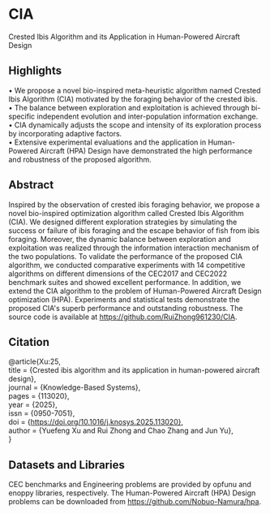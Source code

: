 # CIA
Crested Ibis Algorithm and its Application in Human-Powered Aircraft Design

## Highlights
• We propose a novel bio-inspired meta-heuristic algorithm named Crested Ibis Algorithm (CIA) motivated by the foraging behavior of the crested ibis.  
• The balance between exploration and exploitation is achieved through bi-specific independent evolution and inter-population information exchange.  
• CIA dynamically adjusts the scope and intensity of its exploration process by incorporating adaptive factors.  
• Extensive experimental evaluations and the application in Human-Powered Aircraft (HPA) Design have demonstrated the high performance and robustness of the proposed algorithm.  

## Abstract
Inspired by the observation of crested ibis foraging behavior, we propose a novel bio-inspired optimization algorithm called Crested Ibis Algorithm (CIA). We designed different exploration strategies by simulating the success or failure of ibis foraging and the escape behavior of fish from ibis foraging. Moreover, the dynamic balance between exploration and exploitation was realized through the information interaction mechanism of the two populations. To validate the performance of the proposed CIA algorithm, we conducted comparative experiments with 14 competitive algorithms on different dimensions of the CEC2017 and CEC2022 benchmark suites and showed excellent performance. In addition, we extend the CIA algorithm to the problem of Human-Powered Aircraft Design optimization (HPA). Experiments and statistical tests demonstrate the proposed CIA's superb performance and outstanding robustness. The source code is available at https://github.com/RuiZhong961230/CIA.

## Citation
@article{Xu:25,  
title = {Crested ibis algorithm and its application in human-powered aircraft design},  
journal = {Knowledge-Based Systems},  
pages = {113020},  
year = {2025},  
issn = {0950-7051},  
doi = {https://doi.org/10.1016/j.knosys.2025.113020},  
author = {Yuefeng Xu and Rui Zhong and Chao Zhang and Jun Yu},  
}

## Datasets and Libraries
CEC benchmarks and Engineering problems are provided by opfunu and enoppy libraries, respectively. The Human-Powered Aircraft (HPA) Design problems can be downloaded from https://github.com/Nobuo-Namura/hpa.
